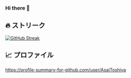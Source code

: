 ### Hi there 👋

<!--
**AsaiToshiya/AsaiToshiya** is a ✨ _special_ ✨ repository because its `README.md` (this file) appears on your GitHub profile.

Here are some ideas to get you started:

- 🔭 I’m currently working on ...
- 🌱 I’m currently learning ...
- 👯 I’m looking to collaborate on ...
- 🤔 I’m looking for help with ...
- 💬 Ask me about ...
- 📫 How to reach me: ...
- 😄 Pronouns: ...
- ⚡ Fun fact: ...
-->


<!--
## 👥 コントリビューション

<a href="https://github.com/search?q=involves%3AAsaiToshiya+-user%3AAsaiToshiya+sort%3Aupdated">
  <img src="https://vercel-github-images.vercel.app/involves.png" alt="コントリビューション" width="715" />
</a>
-->


## 🔥 ストリーク

[![GitHub Streak](https://github-readme-streak-stats-eosin.vercel.app?user=AsaiToshiya&locale=ja)](https://git.io/streak-stats)


## 📈 プロファイル

https://profile-summary-for-github.com/user/AsaiToshiya
